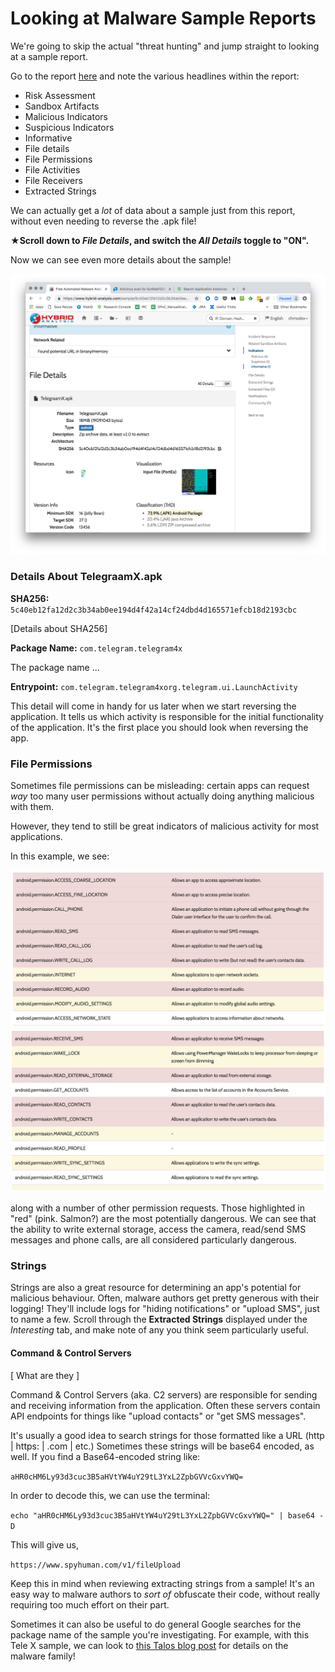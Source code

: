 # Looking at Malware Sample Reports

We're going to skip the actual "threat hunting" and jump straight to looking at a sample report. 

Go to the report [here](https://www.hybrid-analysis.com/sample/5c40eb12fa12d2c3b34ab0ee194d4f42a14cf24dbd4d165571efcb18d2193cbc?environmentId=200) and note the various headlines within the report: 

- Risk Assessment
- Sandbox Artifacts
- Malicious Indicators
- Suspicious Indicators
- Informative
- File details
- File Permissions
- File Activities
- File Receivers
- Extracted Strings

We can actually get a _lot_ of data about a sample just from this report, without even needing to reverse the .apk file!

**★Scroll down to *File Details*, and switch the *All Details* toggle to "ON".**

Now we can see even more details about the sample! 

![](/images/hybrid-analysis-3.png)

### Details About TelegraamX.apk 

**SHA256:** `5c40eb12fa12d2c3b34ab0ee194d4f42a14cf24dbd4d165571efcb18d2193cbc`

[Details about SHA256]

**Package Name:** `com.telegram.telegram4x`

The package name ...

**Entrypoint:** `com.telegram.telegram4xorg.telegram.ui.LaunchActivity`

This detail will come in handy for us later when we start reversing the application. It tells us which activity is responsible for the initial functionality of the application. It's the first place you should look when reversing the app.

### File Permissions

Sometimes file permissions can be misleading: certain apps can request _way_ too many user permissions without actually doing anything malicious with them. 

However, they tend to still be great indicators of malicious activity for most applications. 

In this example, we see:

![](/images/permissions-1.png)
![](/images/permissions-2.png)

along with a number of other permission requests. Those highlighted in "red" (pink. Salmon?) are the most potentially dangerous. We can see that the ability to write external storage, access the camera, read/send SMS messages and phone calls, are all considered particularly dangerous.

### Strings

Strings are also a great resource for determining an app's potential for malicious behaviour. Often, malware authors get pretty generous with their logging! They'll include logs for "hiding notifications" or "upload SMS", just to name a few. Scroll through the **Extracted Strings** displayed under the *Interesting* tab, and make note of any you think seem particularly useful.

#### Command & Control Servers

[ What are they ]

Command & Control Servers (aka. C2 servers) are responsible for sending and receiving information from the application. Often these servers contain API endpoints for things like "upload contacts" or "get SMS messages". 

It's usually a good idea to search strings for those formatted like a URL (http | https: | .com | etc.) Sometimes these strings will be base64 encoded, as well. If you find a Base64-encoded string like:

`aHR0cHM6Ly93d3cuc3B5aHVtYW4uY29tL3YxL2ZpbGVVcGxvYWQ=`

In order to decode this, we can use the terminal:

`echo "aHR0cHM6Ly93d3cuc3B5aHVtYW4uY29tL3YxL2ZpbGVVcGxvYWQ=" | base64 -D`

This will give us, 

`https://www.spyhuman.com/v1/fileUpload`

Keep this in mind when reviewing extracting strings from a sample! It's an easy way to malware authors to *sort of* obfuscate their code, without really requiring too much effort on their part.

Sometimes it can also be useful to do general Google searches for the package name of the sample you're investigating. For example, with this Tele X sample, we can look to [this Talos blog post](https://blog.talosintelligence.com/2018/11/persian-stalker.html) for details on the malware family!
